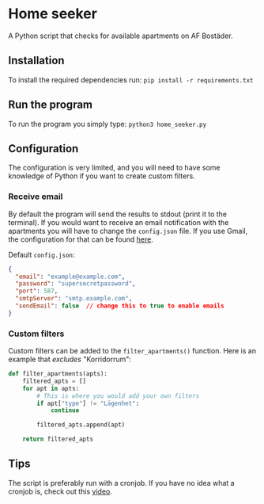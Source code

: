 # Home seeker
A Python script that checks for available apartments on AF Bostäder.

## Installation
To install the required dependencies run:
`pip install -r requirements.txt`

## Run the program
To run the program you simply type: `python3 home_seeker.py`

## Configuration
The configuration is very limited, and you will need to have some knowledge of Python if you want to create custom filters.

### Receive email
By default the program will send the results to stdout (print it to the terminal). If you would want to receive an email notification with the apartments you will have to change the `config.json` file. If you use Gmail, the configuration for that can be found [here](https://support.google.com/mail/answer/7126229).

Default `config.json`: 

```json
{
  "email": "example@example.com",
  "password": "supersecretpassword",
  "port": 587,
  "smtpServer": "smtp.example.com",
  "sendEmail": false  // change this to true to enable emails
}
```

### Custom filters
Custom filters can be added to the `filter_apartments()` function. Here is an example that *excludes* "Korridorrum":

```python
def filter_apartments(apts):
    filtered_apts = []
    for apt in apts:
        # This is where you would add your own filters
        if apt["type"] != "Lägenhet":
            continue

        filtered_apts.append(apt)

    return filtered_apts
```

## Tips
The script is preferably run with a cronjob. If you have no idea what a cronjob is, check out this [video](https://www.youtube.com/watch?v=QZJ1drMQz1A).
